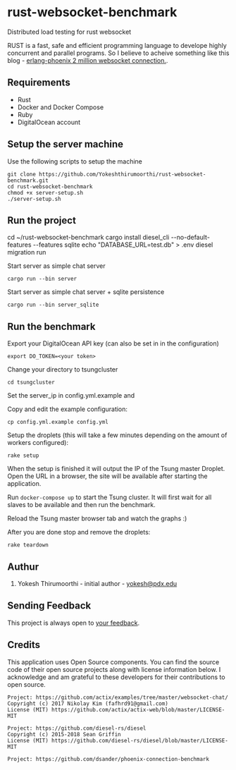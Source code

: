 # rust-websocket-benchmark
Distributed load testing for rust websocket

RUST is a fast, safe and efficient programming language to develope
highly concurrent and parallel programs. So I believe to acheive something like this blog - [erlang-phoenix 2 million websocket connection.]( http://phoenixframework.org/blog/the-road-to-2-million-websocket-connections).

## Requirements

* Rust
* Docker and Docker Compose
* Ruby
* DigitalOcean account

## Setup the server machine

Use the following scripts to setup the machine

```
git clone https://github.com/Yokeshthirumoorthi/rust-websocket-benchmark.git
cd rust-websocket-benchmark
chmod +x server-setup.sh
./server-setup.sh
```
## Run the project

cd ~/rust-websocket-benchmark
cargo install diesel_cli --no-default-features --features sqlite
echo "DATABASE_URL=test.db" > .env
diesel migration run

Start server as simple chat server
```
cargo run --bin server
```
Start server as simple chat server + sqlite persistence
```
cargo run --bin server_sqlite
```
## Run the benchmark

Export your DigitalOcean API key (can also be set in in the configuration)
```
export DO_TOKEN=<your token>
```

Change your directory to tsungcluster
```
cd tsungcluster
```
Set the server_ip in config.yml.example and

Copy and edit the example configuration:
```
cp config.yml.example config.yml
```

Setup the droplets (this will take a few minutes depending on the amount of workers configured):
```
rake setup
```

When the setup is finished it will output the IP of the Tsung master Droplet. Open the URL in a browser, the site will be available after starting the application.

Run `docker-compose up` to start the Tsung cluster. It will first wait for all slaves to be available and then run the benchmark.

Reload the Tsung master browser tab and watch the graphs :)

After you are done stop and remove the droplets:

```
rake teardown
```

## Authur

1. Yokesh Thirumoorthi - initial author - yokesh@pdx.edu

## Sending Feedback

This project is always open to [your feedback](https://github.com/Yokeshthirumoorthi/rusher/issues).

## Credits
This application uses Open Source components. You can find the source code of their open source projects along with license information below. I acknowledge and am grateful to these developers for their contributions to open source.

```
Project: https://github.com/actix/examples/tree/master/websocket-chat/
Copyright (c) 2017 Nikolay Kim (fafhrd91@gmail.com)
License (MIT) https://github.com/actix/actix-web/blob/master/LICENSE-MIT

Project: https://github.com/diesel-rs/diesel
Copyright (c) 2015-2018 Sean Griffin
License (MIT) https://github.com/diesel-rs/diesel/blob/master/LICENSE-MIT

Project: https://github.com/dsander/phoenix-connection-benchmark
```
